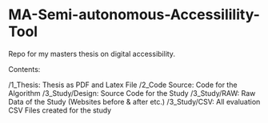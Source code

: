 # MA-Semi-autonomous-Accessilility-Tool
Repo for my masters thesis on digital accessibility. 

Contents:

/1_Thesis:            Thesis as PDF and Latex File
/2_Code Source:       Code for the Algorithm
/3_Study/Design:      Source Code for the Study
/3_Study/RAW:         Raw Data of the Study (Websites before & after etc.)
/3_Study/CSV:         All evaluation CSV Files created for the study


